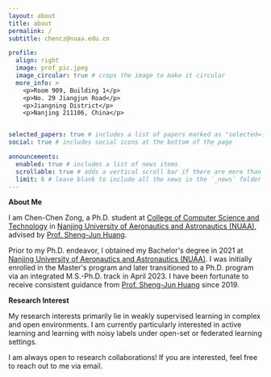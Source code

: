 ```yaml
---
layout: about
title: about
permalink: /
subtitle: chencz@nuaa.edu.cn

profile:
  align: right
  image: prof_pic.jpeg
  image_circular: true # crops the image to make it circular
  more_info: >
    <p>Room 909, Building 1</p>
    <p>No. 29 Jiangjun Road</p>
    <p>Jiangning District</p>
    <p>Nanjing 211106, China</p>


selected_papers: true # includes a list of papers marked as "selected={true}"
social: true # includes social icons at the bottom of the page

announcements:
  enabled: true # includes a list of news items
  scrollable: true # adds a vertical scroll bar if there are more than 3 news items
  limit: 6 # leave blank to include all the news in the `_news` folder
---
```


<!-- Write your biography here. Tell the world about yourself. Link to your favorite [subreddit](http://reddit.com). You can put a picture in, too. The code is already in, just name your picture `prof_pic.jpg` and put it in the `img/` folder.

Put your address / P.O. box / other info right below your picture. You can also disable any of these elements by editing `profile` property of the YAML header of your `_pages/about.md`. Edit `_bibliography/papers.bib` and Jekyll will render your [publications page](/al-folio/publications/) automatically.

Link to your social media connections, too. This theme is set up to use [Font Awesome icons](https://fontawesome.com/) and [Academicons](https://jpswalsh.github.io/academicons/), like the ones below. Add your Facebook, Twitter, LinkedIn, Google Scholar, or just disable all of them. -->

<!-- <span style="color: blue;">**About Me**</span> -->
<span>**About Me**</span>

I am Chen-Chen Zong, a Ph.D. student at [College of Computer Science and Technology](https://cs.nuaa.edu.cn/) in [Nanjing University of Aeronautics and Astronautics (NUAA)](https://www.nuaa.edu.cn/), advised by [Prof. Sheng-Jun Huang](https://parnec.nuaa.edu.cn/huangsj/). 

Prior to my Ph.D. endeavor, I obtained my Bachelor's degree in 2021 at [Nanjing University of Aeronautics and Astronautics (NUAA)](https://www.nuaa.edu.cn/). I was initially enrolled in the Master's program and later transitioned to a Ph.D. program via an integrated M.S.-Ph.D. track in April 2023. I have been fortunate to receive consistent guidance from [Prof. Sheng-Jun Huang](https://parnec.nuaa.edu.cn/huangsj/) since 2019.


<!-- <span style="color: blue;">**Research Interest**</span> -->
<span>**Research Interest**</span>

My research interests primarily lie in weakly supervised learning in complex and open environments. I am currently particularly interested in active learning and learning with noisy labels under open-set or federated learning settings.

I am always open to research collaborations! If you are interested, feel free to reach out to me via email.
